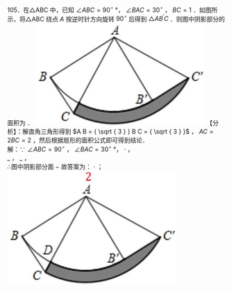 105．在△ABC 中，已知 $\angle A B C = 9 0 ^ { \circ }$ °， $\angle B A C = 3 0 ^ { \circ }$ ， $B C = 1$ ．如图所示，将△ABC 绕点 $A$ 按逆时针方向旋转 $9 0 ^ { \circ }$ 后得到 $\triangle A B ^ { \prime } C$ ．则图中阴影部分的面积为 ．
![](<../../qs_image_DB/专题3-6__圆的综合（27类题型）（解析版）/249c2306645078f0b330622a52fbaee8b22eacaa9c7d12885c19049b3acd52fe.jpg>)
【分析】：解直角三角形得到 $A B = { \sqrt { 3 } } B C = { \sqrt { 3 } }$ ， $A C { = } 2 B C { = } 2$ ，然后根据扇形的面积公式即可得到结论．  
解：∵ $\angle A B C = 9 0 ^ { \circ }$ ， $\angle B A C = 3 0 ^ { \circ }$ °， $\cdot$ ，  
$\_$ ， $\_$ ，  
∴图中阴影部分面 $-$ 故答案为： $\cdot$ ；
![](<../../qs_image_DB/专题3-6__圆的综合（27类题型）（解析版）/1d1c2168c74c4b82d5ad80da9af56c16848e5ee1a230a831d32787bc9c06068e.jpg>)
